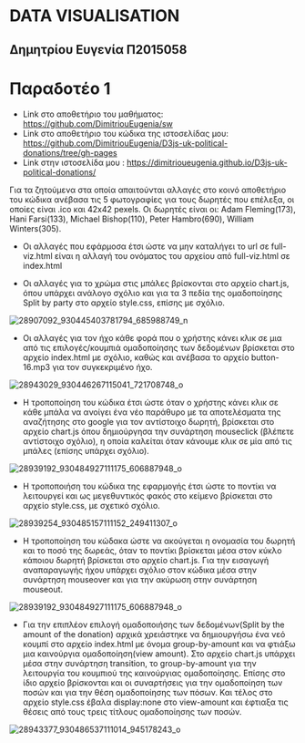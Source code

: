 # DATA VISUALISATION 
## Δημητρίου Ευγενία Π2015058

# Παραδοτέο 1

* Link στο αποθετήριο του μαθήματος: https://github.com/DimitriouEugenia/sw
* Link στο αποθετήριο του κώδικα της ιστοσελίδας μου: https://github.com/DimitriouEugenia/D3js-uk-political-donations/tree/gh-pages
* Link στην ιστοσελίδα μου : https://dimitrioueugenia.github.io/D3js-uk-political-donations/


 Για τα ζητούμενα στα οποία απαιτούνται αλλαγές στο κοινό αποθετήριο του κώδικα ανέβασα τις 5 φωτογραφίες για τους δωρητές που επέλεξα, οι οποίες είναι .ico και 42x42 pexels. Οι δωρητές είναι οι: Adam Fleming(173), Hani Farsi(133), Michael Bishop(110), Peter Hambro(690), William Winters(305).

* Οι αλλαγές που εφάρμοσα έτσι ώστε να μην καταλήγει το url σε full-viz.html είναι η αλλαγή του ονόματος του αρχείου από full-viz.html σε index.html
 
* Οι αλλαγές για το χρώμα στις μπάλες βρίσκονται στο αρχείο chart.js, όπου υπάρχει ανάλογο σχόλιο και για τα 3 πεδία της ομαδοποίησης Split by party στο αρχείο style.css, επίσης με σχόλιο.

![28907092_930445403781794_685988749_n](https://user-images.githubusercontent.com/32716043/37426733-0c0ab700-27d0-11e8-9bbf-776420297ae8.png)


* Οι αλλαγές για τον ήχο κάθε φορά που ο χρήστης κάνει κλικ σε μια από τις επιλογές/κουμπιά ομαδοποίησης των δεδομένων βρίσκεται στο αρχείο index.html με σχόλιο, καθώς και ανέβασα το αρχείο button-16.mp3 για τον συγκεκριμένο ήχο.

![28943029_930446267115041_721708748_o](https://user-images.githubusercontent.com/32716043/37427044-d0f195f2-27d0-11e8-9766-d90da0677fe1.png)

 
* Η τροποποίηση του κώδικα έτσι ώστε όταν ο χρήστης κάνει κλικ σε κάθε μπάλα να ανοίγει ένα νέο παράθυρο με τα αποτελέσματα της αναζήτησης στο google για τον αντίστοιχο δωρητή, βρίσκεται στο αρχείο chart.js όπου δημιούργησα την συνάρτηση mouseclick (βλέπετε αντίστοιχο σχόλιο), η οποία καλείται όταν κάνουμε κλικ σε μία από τις μπάλες (επίσης υπάρχει σχόλιο).

![28939192_930484927111175_606887948_o](https://user-images.githubusercontent.com/32716043/37427237-6e1405d6-27d1-11e8-86b3-d48c505a9581.png)


* Η τροποποιήση του κώδικα της εφαρμογής έτσι ώστε το ποντίκι να λειτουργεί και ως μεγεθυντικός φακός στο κείμενο βρίσκεται στο αρχείο style.css, με σχετικό σχόλιο.

![28939254_930485157111152_249411307_o](https://user-images.githubusercontent.com/32716043/37426989-a192542c-27d0-11e8-91a6-d61703484ee1.png)


* Η τροποποίηση του κώδακα ώστε να ακούγεται η ονομασία του δωρητή και το ποσό της δωρεάς, όταν το ποντίκι βρίσκεται μέσα στον κύκλο κάποιου δωρητή βρίσκεται στο αρχείο chart.js. Για την εισαγωγή αναπαραγωγής ήχου υπάρχει σχόλιο στον κώδικα μέσα στην συνάρτηση mouseover και για την ακύρωση στην συνάρτηση mouseout.

![28939192_930484927111175_606887948_o](https://user-images.githubusercontent.com/32716043/37426938-7b4d21ac-27d0-11e8-8c74-8b86a031de20.png)


* Για την επιπλέον επιλογή ομαδοποιήσης των δεδομένων(Split by the amount of the donation) αρχικά χρειάστηκε να δημιουργήσω ένα νεό κουμπί στο αρχείο index.html με όνομα group-by-amount και να φτιάξω μια καινούργια ομαδοποίηση(view amount). Στο αρχείο chart.js υπάρχει μέσα στην συνάρτηση transition, το group-by-amount για την λειτουργία του κουμπιού της καινούργιας ομαδοποίησης. Επίσης στο ίδιο αρχείο βρίσκονται και οι συναρτήσεις για την ομαδοποίηση των ποσών και για την θέση ομαδοποίησης των πόσων. Και τέλος στο αρχείο style.css έβαλα display:none στο view-amount και έφτιαξα τις θέσεις από τους τρεις τίτλους ομαδοποίησης των ποσών.

![28943377_930486537111014_945178243_o](https://user-images.githubusercontent.com/32716043/37427111-fdcd512e-27d0-11e8-8af7-88c23531f7ff.png)



